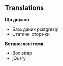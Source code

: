 ## Translations

**Що додано**
* База даних postgresql
* Статичні сторінки

**Встановлені геми**
* Bootstrap
* jQuery
